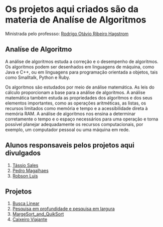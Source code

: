 <h1>Os projetos aqui criados são da materia de Analíse de Algoritmos</h1>

<p>Ministrada pelo professso: <a href = "https://github.com/RodrigoHagstrom">Rodrigo Otávio Ribeiro Hagstrom</a></p>

<h2>Analíse de Algoritmo</h2>

<p>A análise de algoritmos estuda a correção e o desempenho de algoritmos. Os algoritmos podem ser desenhados em linguagens de máquina, como Java e C++, ou em linguagens para programação orientada a objetos, tais como Smalltalk, Python e Ruby.

Os algoritmos são estudados por meio de análise matemática. As leis do cálculo proporcionam a base para a análise de algoritmos. A análise matemática também estuda as propriedades dos algoritmos e dos seus elementos importantes, como as operações aritméticas, as listas, os recursos limitados como memória e tempo e a acessibilidade direta à memória RAM. A análise de algoritmos nos ensina a determinar corretamente o tempo e o espaço necessários para uma operação e torna possível planejar adequadamente os recursos computacionais, por exemplo, um computador pessoal ou uma máquina em rede.</p>

<h2>Alunos responsaveis pelos projetos aqui divulgados</h2>
<ol>
  <li><a href ="https://github.com/TassioSales">Tássio Sales</a></li>
  <li><a href = "https://github.com/pedromag1993">Pedro Magalhaes</a></li>
  <li><a href = "https://github.com/robsonluis1608">Robson Luis</a></li>
</ol>

<h2>Projetos</h2>
<ol>
  <li><a href ="https://github.com/TassioSales/Faculdade/tree/master/Estrutura%20de%20dados/projetos_estruturas/Busca_linear">Busca Linear</a></li>
  <li><a href ="https://github.com/TassioSales/Faculdade/tree/master/Estrutura%20de%20dados/projetos_estruturas/BFS%20e%20DFS">Pesquisa em profundidade e pesquisa em largura</a></li>
  <li><a href ="https://github.com/TassioSales/Faculdade/tree/master/Estrutura%20de%20dados/projetos_estruturas/MargeSort_and_QuikSort">MargeSort_and_QuikSort</a></li>
  <li><a href ="https://github.com/TassioSales/Faculdade/tree/master/Estrutura%20de%20dados/projetos_estruturas/Caixeiro_Viajante">Caixeiro Viajante</a></li>
</ol>
